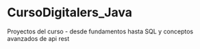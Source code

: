 # CursoDigitalers_Java
Proyectos del curso - desde fundamentos hasta SQL y conceptos avanzados de api rest
